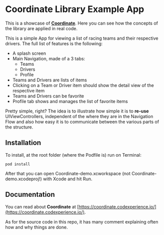 # Coordinate Library Example App

This is a showcase of [**Coordinate**](https://coordinate.codexperience.io/). Here you can see how the concepts of the library are applied in real code.

This is a simple App for viewing a list of racing teams and their respective drivers. The full list of features is the following:
- A splash screen
- Main Navigation, made of a 3 tabs:
	- Teams
	- Drivers
	- Profile
- Teams and Drivers are lists of items
- Clicking on a Team or Driver item should show the detail view of the respective item
- Teams and Drivers can be favorite 
- Profile tab shows and manages the list of favorite items

Pretty simple, right? The idea is to illustrate how simple it is to **re-use** UIViewControllers, independent of the where they are in the Navigation Flow and also how easy it is to communicate between the various parts of the structure.

## Installation

To install, at the root folder (where the Podfile is) run on Terminal:

```
pod install
```

After that you can open Coordinate-demo.xcworkspace (not Coordinate-demo.xcodeproj!) with Xcode and hit Run.

## Documentation

You can read about **Coordinate** at [https://coordinate.codexperience.io/](https://coordinate.codexperience.io/).

As for the source code in this repo, it has many comment explaining often how and why things are done.
